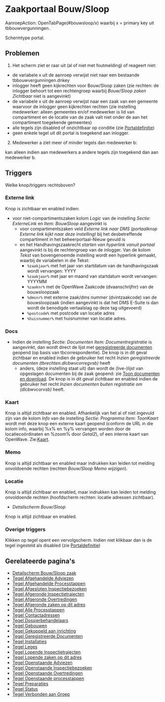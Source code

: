 # Zaakportaal Bouw/Sloop

AanroepAction: OpenTabPage(#bouwsloop/x) waarbij x = primary key uit tbbouwvergunningen.

Schermtype portal.

## Problemen

1. Het scherm ziet er raar uit (al of niet met foutmelding) of reageert niet:

- de variabele x uit de aanroep verwijst niet naar een bestaande tbbouwvergunningen.dnkey
- inlogger heeft geen kijkrechten voor Bouw/Sloop zaken (zie rechten: de inlogger behoort tot een rechtengroep waarbij _Bouw/Sloop zaken Zichtbaar_ niet is aangevinkt)
- de variabele x uit de aanroep verwijst naar een zaak van een gemeente waarvoor de inlogger geen kijkrechten rechten (zie instelling medewerker: alleen gemeentes en/of medewerker is lid van compartiment en de locatie van de zaak valt niet onder de aan het compartiment toegekende gemeentes)
- alle tegels zijn disabled of onzichtbaar op conditie (zie [Portaldefinitie](/docs/instellen_inrichten/portaldefinitie/README.md))
- geen enkele tegel uit dit portal is toegekend aan inlogger.

2. Medewerker a ziet meer of minder tegels dan medewerker b:

kan alleen indien aan medewerkers a andere tegels zijn toegekend dan aan medewerker b.

## Triggers

Welke knop/triggers rechtsboven?

### Externe link

Knop is zichtbaar en enabled indien:

- voor niet-compartimentszaken kolom _Logic_ van de instelling _Sectie: ExterneLink_ en _Item: BouwSloop_ aangevinkt is
  - voor compartimentszaken veld _Externe link naar DMS (portaalknop Externe link kijkt naar deze instelling)_ bij het desbetreffende compartiment in het beheerportaal-Nieuw gevuld is
  - en het Handhavingszaakrecht _starten van hyperlink vanuit portaal_ aangevinkt is bij de rechtengroep van de inlogger. Van de kolom _Tekst_ van bovengenoemde instelling wordt een hyperlink gemaakt, waarbij de variabelen in die Tekst:
    - `%zaakjaar%` met het jaar van startdatum van de handhavingszaak wordt vervangen: YYYY
    - `%zaakjaar%` met jaar en maand van startdatum wordt vervangen: YYYYMM
    - `%zaaknr%` met de OpenWave Zaakcode (dvaanschrijfnr) van de bouwsloopzaak
    - `%dmsnr%` met externe zaak/dms nummer (dvintzaakcode) van de bouwsloopzaak (indien aangevinkt is dat het DMS E-Suite is dan wordt de benodigde vertaalslag op deze tag uitgevoerd)
    - `%postcode%` met postcode van locatie adres
    - `%huisnummer%` met huisnummer van locatie adres.

### Docs

- Indien de instelling _Sectie: Documenten Item: Documentregistratie_ is aangevinkt, dan wordt direct de lijst met [geregistreerde documenten](/docs/probleemoplossing/module_overstijgende_schermen/geregistreerde_documenten/README.md) geopend (op basis van tbcorrespondentie). De knop is in dit geval zichtbaar en enabled indien de gebruiker het recht _Inzien geregistreerde documenten (tbrechten.dlcbwvcorregvsb)_ heeft
  - anders, (deze instelling staat uit) dan wordt de (live-)lijst van opgeslagen documenten bij de zaak geopend: zie [Toon documenten en download](/docs/probleemoplossing/programmablokken/toon_documenten_en_download.md). De knop is in dit geval zichtbaar en enabled indien de gebruiker het recht _Inzien documenten buiten registratie om (dlcbwvcorvsb)_ heeft.

### Kaart

Knop is altijd zichtbaar en enabled. Afhankelijk van het al of niet ingevuld zijn van de kolom _Info_ van de instelling _Sectie: Programma Item: ToonKaart_ wordt met deze knop een externe kaart geopend (conform de URL in die kolom info, waarbij %x% en %y% vervangen worden door de locatiecoördinaten en %zoom% door _Getal2_), of een interne kaart van OpenWave. Zie:[Kaart](/docs/probleemoplossing/module_overstijgende_schermen/kaart.md).

### Memo

Knop is altijd zichtbaar en enabled maar indrukken kan leiden tot melding onvoldoende rechten (rechten _Bouw/Sloop Memo wijzigen_).

### Locatie

Knop is altijd zichtbaar en enabled, maar indrukken kan leiden tot melding onvoldoende rechten (hoofdscherm rechten: locatie adressen zichtbaar).

- _Detailscherm Bouw/Sloop_

Knop is altijd zichtbaar en enabled.

### Overige triggers

Klikken op tegel opent een vervolgscherm. Indien niet klikbaar dan is de tegel ingesteld als disabled (zie [Portaldefinitie](/docs/instellen_inrichten/portaldefinitie/README.md))

## Gerelateerde pagina's

- [Detailscherm Bouw/Sloop zaak](/docs/probleemoplossing/portalen_en_moduleschermen/zaakportaal_bouw_sloop/detailscherm_bouw_sloop.md)
- [Tegel Afgehandelde Adviezen](/docs/probleemoplossing/portalen_en_moduleschermen/zaakportaal_bouw_sloop/tegel_afgehandelde_adviezen.md)
- [Tegel Afgehandelde Processtappen](/docs/probleemoplossing/portalen_en_moduleschermen/zaakportaal_bouw_sloop/tegel_afgehandelde_stappen.md)
- [Tegel Afgesloten Inspectiebezoeken](/docs/probleemoplossing/portalen_en_moduleschermen/zaakportaal_bouw_sloop/tegel_afgesloten_inspectiebezoeken.md)
- [Tegel Afgeronde Inspectietrajecten](/docs/probleemoplossing/portalen_en_moduleschermen/zaakportaal_bouw_sloop/tegel_afgesloten_inspectietrajecten.md)
- [Tegel Afgeronde Overtredingen](/docs/probleemoplossing/portalen_en_moduleschermen/zaakportaal_bouw_sloop/tegel_afgesloten_issues.md)
- [Tegel Afgeronde zaken op dit adres](/docs/probleemoplossing/portalen_en_moduleschermen/zaakportaal_bouw_sloop/tegel_afgesloten_zaken_op_dit_adres.md)
- [Tegel Alle Processtappen](/docs/probleemoplossing/portalen_en_moduleschermen/zaakportaal_bouw_sloop/tegel_alle_stappen.md)
- [Tegel Contactadressen](/docs/probleemoplossing/portalen_en_moduleschermen/zaakportaal_bouw_sloop/tegel_contactadressen.md)
- [Tegel Dossierbehandelaars](/docs/probleemoplossing/portalen_en_moduleschermen/zaakportaal_bouw_sloop/tegel_dossierbehandelaars.md)
- [Tegel Gebouwen](/docs/probleemoplossing/portalen_en_moduleschermen/zaakportaal_bouw_sloop/tegel_gebouwen.md)
- [Tegel Gekoppeld aan inrichting](/docs/probleemoplossing/portalen_en_moduleschermen/zaakportaal_bouw_sloop/tegel_gekoppeld_aan_inrichting.md)
- [Tegel Geregistreerde Documenten](/docs/probleemoplossing/portalen_en_moduleschermen/zaakportaal_bouw_sloop/tegel_geregistreerde_documenten.md)
- [Tegel Installaties](/docs/probleemoplossing/portalen_en_moduleschermen/zaakportaal_bouw_sloop/tegel_installaties.md)
- [Tegel Leges](/docs/probleemoplossing/portalen_en_moduleschermen/zaakportaal_bouw_sloop/tegel_leges.md)
- [Tegel Lopende Inspectietrajecten](/docs/probleemoplossing/portalen_en_moduleschermen/zaakportaal_bouw_sloop/tegel_lopende_inspectietrajecten.md)
- [Tegel Lopende zaken op dit adres](/docs/probleemoplossing/portalen_en_moduleschermen/zaakportaal_bouw_sloop/tegel_lopende_zaken_op_dit_adres.md)
- [Tegel Openstaande Adviezen](/docs/probleemoplossing/portalen_en_moduleschermen/zaakportaal_bouw_sloop/tegel_openstaande_adviezen.md)
- [Tegel Openstaande Inspectiebezoeken](/docs/probleemoplossing/portalen_en_moduleschermen/zaakportaal_bouw_sloop/tegel_openstaande_inspectiebezoeken.md)
- [Tegel Openstaande Overtredingen](/docs/probleemoplossing/portalen_en_moduleschermen/zaakportaal_bouw_sloop/tegel_openstaande_issues.md)
- [Tegel Openstaande processtappen](/docs/probleemoplossing/portalen_en_moduleschermen/zaakportaal_bouw_sloop/tegel_openstaande_stappen.md)
- [Tegel Preparaties](/docs/probleemoplossing/portalen_en_moduleschermen/zaakportaal_bouw_sloop/tegel_preparaties.md)
- [Tegel Status](/docs/probleemoplossing/portalen_en_moduleschermen/zaakportaal_bouw_sloop/tegel_status.md)
- [Tegel Verbonden aan Groep](/docs/probleemoplossing/portalen_en_moduleschermen/zaakportaal_bouw_sloop/tegel_verbonden_aan_groep.md)
